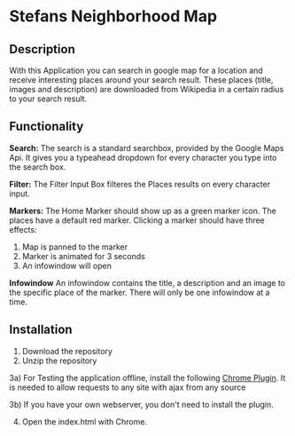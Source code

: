 # Stefans Neighborhood Map

## Description
With this Application you can search in google map for a location and receive interesting places around your search result. These places (title, images and description) are downloaded from Wikipedia in a certain radius to your search result.

## Functionality
**Search:**
The search is a standard searchbox, provided by the Google Maps Api. It gives you a typeahead dropdown for every character you type into the search box.

**Filter:**
The Filter Input Box filteres the Places results on every character input.

**Markers:**
The Home Marker should show up as a green marker icon. The places have a default red marker. Clicking a marker should have three effects:

1) Map is panned to the marker
2) Marker is animated for 3 seconds
3) An infowindow will open

**Infowindow**
An infowindow contains the title, a description and an image to the specific place of the marker. There will only be one infowindow at a time.

## Installation

 1. Download the repository
 2. Unzip the repository

 3a) For Testing the application offline, install the following [Chrome Plugin](https://chrome.google.com/webstore/detail/allow-control-allow-origi/nlfbmbojpeacfghkpbjhddihlkkiljbi?hl=de). It is needed to allow requests to any site with ajax from any source

 3b) If you have your own webserver, you don't need to install the plugin.

 4. Open the index.html with Chrome.

